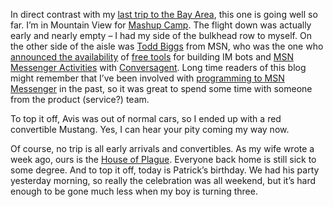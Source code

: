 In direct contrast with my [last trip to the Bay
Area](http://devhawk.net/2006/02/03/No+Go+On+Developer+20.aspx), this
one is going well so far. I’m in Mountain View for [Mashup
Camp](http://mashupcamp.com/). The flight down was actually early and
nearly empty – I had my side of the bulkhead row to myself. On the other
side of the aisle was [Todd Biggs](http://spaces.msn.com/biggs/blog/)
from MSN, who was the one who [announced the
availability](http://forums.microsoft.com/MSDN/ShowPost.aspx?PostID=228548&SiteID=1http://forums.microsoft.com/MSDN/ShowPost.aspx?PostID=228548&SiteID=1)
of [free tools](https://buddyscript.conversagent.com/msnoffer.html) for
building IM bots and [MSN Messenger
Activities](http://msdn.microsoft.com/library/en-us/messengerp2p/introduction.asp)
with [Conversagent](http://www.conversagent.com/). Long time readers of
this blog might remember that I’ve been involved with [programming to
MSN Messenger](http://devhawk.net/prj_messenger.aspx) in the past, so it
was great to spend some time with someone from the product (service?)
team.

To top it off, Avis was out of normal cars, so I ended up with a red
convertible Mustang. Yes, I can hear your pity coming my way now.

Of course, no trip is all early arrivals and convertibles. As my wife
wrote a week ago, ours is the [House of
Plague](http://spaces.msn.com/techiewife/blog/cns!3DAECC033B88329C!158.entry).
Everyone back home is still sick to some degree. And to top it off,
today is Patrick’s birthday. We had his party yesterday morning, so
really the celebration was all weekend, but it’s hard enough to be gone
much less when my boy is turning three.
